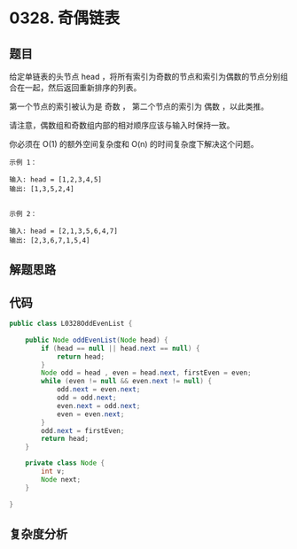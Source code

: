 # 0328. 奇偶链表

## 题目
给定单链表的头节点 head ，将所有索引为奇数的节点和索引为偶数的节点分别组合在一起，然后返回重新排序的列表。

第一个节点的索引被认为是 奇数 ， 第二个节点的索引为 偶数 ，以此类推。

请注意，偶数组和奇数组内部的相对顺序应该与输入时保持一致。

你必须在 O(1) 的额外空间复杂度和 O(n) 的时间复杂度下解决这个问题。


```
示例 1：

输入: head = [1,2,3,4,5]
输出: [1,3,5,2,4]


示例 2：

输入: head = [2,1,3,5,6,4,7]
输出: [2,3,6,7,1,5,4]
```

## 解题思路


## 代码
```java
public class L0328OddEvenList {
        
    public Node oddEvenList(Node head) {
        if (head == null || head.next == null) {
            return head;
        }
        Node odd = head , even = head.next, firstEven = even;
        while (even != null && even.next != null) {
            odd.next = even.next;
            odd = odd.next;
            even.next = odd.next;
            even = even.next;
        }
        odd.next = firstEven;
        return head;
    }

    private class Node {
        int v;
        Node next;
    }
    
}
```

## 复杂度分析

